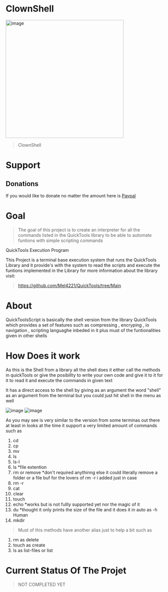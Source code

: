 # ClownShell 
<img width="377" alt="image" src="https://github.com/Mel4221/ClownShell/assets/87794877/758a1c61-e42e-4d98-aeea-2fc74d263eb8">

> ClownShell

# Support
## Donations
If you would like to donate no matter the amount here is [Paypal](https://www.paypal.com/donate/?hosted_button_id=YLKHHW3VW5MNL)

# Goal 
> The goal of this project is to create an interpreter for all the commands listed in the QuickTools library  to be able to automate funtions with simple scripting commands 

QuickTools Execution Program 

This Project is a terminal base execution system that runs the QuickTools Library and it provide's with the system to read the scripts and execute the funtions implemented in the Library for more information about the library visit: 
> https://github.com/Mel4221/QuickTools/tree/Main 



# About
 QuickToolsScript is basically the shell version from the library QuickTools which provides a set of features  such as 
 compressing , encryping , io navigation , scripting languaghe inbeded in it plus must of the funtionalities given in other shells
 
# How Does it work 

As this is the Shell from a library all the shell does it either call the methods in quickTools or give the posibillty to  write your own code and give it to it for it to read it and execute the commands in given text 

It has a direct access to the shell by giving as an argument the word "shell" as an argument
from the terminal but you could just hit shell in the menu as well 

![image](https://github.com/Mel4221/QuickToolsScript/assets/87794877/2036162f-23a1-4f50-b671-e94cbd550ec4)
![image](https://github.com/Mel4221/QuickToolsScript/assets/87794877/8ca1fa3d-b028-4e9c-99ad-2de4a3169155)

As you may see is very similar to the version from some terminas out there at least in looks
 at the time it support a very limited amount of commands such as 
 1. cd
 2. cp
 3. mv
 4. ls
 5. ls-l
 6. ls *file extention
 7. rm or remove *don't required anythinng else it could literally remove a folder or a file  buf for the lovers of rm -r i added just in case 
 8. rm -r
 9. cat
 10. clear 
 11. touch
 12. echo *works but is not fullly supported yet  nor the magic of it
 13. du *thought it only prints the size of the file and it does it in auto as -h  Human
 14. mkdir
 
 > Must of this methods have another alias just to help a bit such as 
 1. rm as delete 
 2. touch as create
 3. ls as list-files or list 


# Current Status Of The Projet 
> NOT COMPLETED YET 
